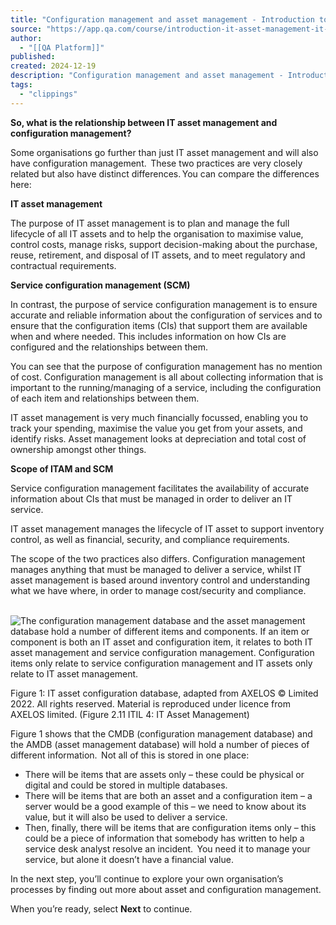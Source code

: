 ```yaml
---
title: "Configuration management and asset management - Introduction to IT asset management | IT | Lesson | QA Platform"
source: "https://app.qa.com/course/introduction-it-asset-management-it-1698/configuration-management-and-asset-management/?context_id=13246&context_resource=lp"
author:
  - "[[QA Platform]]"
published:
created: 2024-12-19
description: "Configuration management and asset management - Introduction to IT asset management | IT | lesson from QA Platform. Start learning today with our digital training solutions."
tags:
  - "clippings"
---
```

**So, what is the relationship between IT asset management and configuration management?** 

Some organisations go further than just IT asset management and will also have configuration management.  These two practices are very closely related but also have distinct differences. You can compare the differences here: 

**IT asset management** 

The purpose of IT asset management is to plan and manage the full lifecycle of all IT assets and to help the organisation to maximise value, control costs, manage risks, support decision-making about the purchase, reuse, retirement, and disposal of IT assets, and to meet regulatory and contractual requirements.  

**Service configuration management (SCM)** 

In contrast, the purpose of service configuration management is to ensure accurate and​ reliable information about the configuration of services and to ensure that the configuration items (CIs) that support them are available when and where needed. This includes information on how CIs are configured and the​ relationships between​ them.​ 

You can see that the purpose of configuration management has no mention of cost. Configuration management is all about collecting information that is important to the running/managing of a service, including the configuration of each item and relationships between them. 

IT asset management is very much financially focussed, enabling you to track your spending, maximise the value you get from your assets, and identify risks. Asset management looks at depreciation and total cost of ownership amongst other things. 

**Scope of ITAM and SCM** 

Service configuration management facilitates the availability of accurate information about CIs that must be managed in order to deliver an IT service.  

IT asset management manages the lifecycle of IT asset to support inventory control, as well as financial, security, and compliance requirements. 

The scope of the two practices also differs. Configuration management manages anything that must be managed to deliver a service, whilst IT asset management is based around inventory control and understanding what we have where, in order to manage cost/security and compliance. 

 ![The configuration management database and the asset management database hold a number of different items and components. If an item or component is both an IT asset and configuration item, it relates to both IT asset management and service configuration management.  Configuration items only relate to service configuration management and IT assets only relate to IT asset management.](https://assets.cloudacademy.com/bakery/media/uploads/entity/blobid1-daa863b9-9b04-4f8f-8d6e-9a3bfe9ba312.png)

Figure 1: IT asset configuration database, adapted from AXELOS © Limited 2022. All rights reserved. Material is reproduced under licence from AXELOS limited. (Figure 2.11 ITIL 4: IT Asset Management) 

Figure 1 shows that the CMDB (configuration management database) and the AMDB (asset management database) will hold a number of pieces of different information.  Not all of this is stored in one place:   

- There will be items that are assets only – these could be physical or digital and could be stored in multiple databases.
- There will be items that are both an asset and a configuration item – a server would be a good example of this – we need to know about its value, but it will also be used to deliver a service.
- Then, finally, there will be items that are configuration items only – this could be a piece of information that somebody has written to help a service desk analyst resolve an incident.  You need it to manage your service, but alone it doesn’t have a financial value.

In the next step, you’ll continue to explore your own organisation’s processes by finding out more about asset and configuration management. 

When you’re ready, select **Next** to continue.